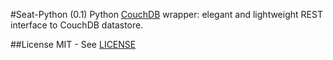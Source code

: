 #Seat-Python (0.1)
Python [CouchDB][1] wrapper: elegant and lightweight REST interface to CouchDB datastore.

##License
MIT - See [LICENSE][2]

  [1]: http://couchdb.apache.org/
  [2]: http://github.com/stackd/seat-py/blob/master/LICENSE
